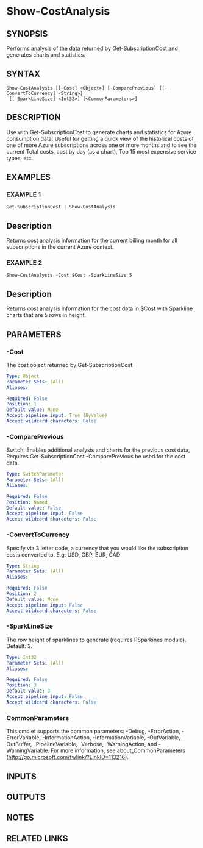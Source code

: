 # Show-CostAnalysis

## SYNOPSIS
Performs analysis of the data returned by Get-SubscriptionCost and generates charts and statistics.

## SYNTAX

```
Show-CostAnalysis [[-Cost] <Object>] [-ComparePrevious] [[-ConvertToCurrency] <String>]
 [[-SparkLineSize] <Int32>] [<CommonParameters>]
```

## DESCRIPTION
Use with Get-SubscriptionCost to generate charts and statistics for Azure consumption data.
Useful for
getting a quick view of the historical costs of one of more Azure subscriptions across one or more months
and to see the current Total costs, cost by day (as a chart), Top 15 most expensive service types, etc.

## EXAMPLES

### EXAMPLE 1
```
Get-SubscriptionCost | Show-CostAnalysis
```

Description
-----------
Returns cost analysis information for the current billing month for all subscriptions in the current Azure context.

### EXAMPLE 2
```
Show-CostAnalysis -Cost $Cost -SparkLineSize 5
```

Description
-----------
Returns cost analysis information for the cost data in $Cost with Sparkline charts that are 5 rows in height.

## PARAMETERS

### -Cost
The cost object returned by Get-SubscriptionCost

```yaml
Type: Object
Parameter Sets: (All)
Aliases:

Required: False
Position: 1
Default value: None
Accept pipeline input: True (ByValue)
Accept wildcard characters: False
```

### -ComparePrevious
Switch: Enables additional analysis and charts for the previous cost data, Requires Get-SubscriptionCost -ComparePrevious be used for the cost data.

```yaml
Type: SwitchParameter
Parameter Sets: (All)
Aliases:

Required: False
Position: Named
Default value: False
Accept pipeline input: False
Accept wildcard characters: False
```

### -ConvertToCurrency
Specify via 3 letter code, a currency that you would like the subscription costs converted to.
E.g: USD, GBP, EUR, CAD

```yaml
Type: String
Parameter Sets: (All)
Aliases:

Required: False
Position: 2
Default value: None
Accept pipeline input: False
Accept wildcard characters: False
```

### -SparkLineSize
The row height of sparklines to generate (requires PSparkines module).
Default: 3.

```yaml
Type: Int32
Parameter Sets: (All)
Aliases:

Required: False
Position: 3
Default value: 3
Accept pipeline input: False
Accept wildcard characters: False
```

### CommonParameters
This cmdlet supports the common parameters: -Debug, -ErrorAction, -ErrorVariable, -InformationAction, -InformationVariable, -OutVariable, -OutBuffer, -PipelineVariable, -Verbose, -WarningAction, and -WarningVariable.
For more information, see about_CommonParameters (http://go.microsoft.com/fwlink/?LinkID=113216).

## INPUTS

## OUTPUTS

## NOTES

## RELATED LINKS
